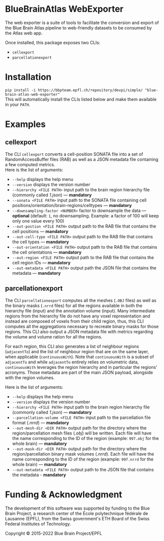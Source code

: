 # BlueBrainAtlas WebExporter

The web exporter is a suite of tools to facilitate the conversion and export of the Blue Brain Atlas pipeline to web-friendly datasets to be consumed by the Atlas web app.  

Once installed, this package exposes two CLIs:
- `cellexport`
- `parcellationexport`

# Installation
`pip install -i https://bbpteam.epfl.ch/repository/devpi/simple/ "blue-brain-atlas-web-exporter"`  
This will automatically install the CLIs listed below and make them available in your `PATH`.

# Examples
## cellexport
The CLI `cellexport` converts a cell-position SONATA file into a set of RandomAccessBuffer files (RAB) as well as a JSON metadata file containing a few computed metrics.  
Here is the list of arguments:
- `--help` displays the help menu
- `--version` displays the version number
- `--hierarchy <FILE PATH>` input path to the brain region hierarchy file (commonly called *1.json*) — **mandatory**
- `--sonata <FILE PATH>` input path to the SONATA file containing cell positions/orientation/brain-regions/celltypes — **mandatory**
- `--downsampling-factor <NUMBER>` factor to downsample the data — **optional** (default: `1`, no downsampling. Example: a factor of 100 will keep only one value every 100)
- `--out-postion <FILE PATH>` output path to the RAB file that contains the cell positions — **mandatory**
- `--out-cell-type <FILE PATH>` output path to the RAB file that contains the cell types — **mandatory**
- `--out-orientation <FILE PATH>` output path to the RAB file that contains the cell orientations — **mandatory**
- `--out-region <FILE PATH>` output path to the RAB file that contains the cell region IDs — **mandatory**
- `--out-metadata <FILE PATH>` output path the JSON file that contains the metadata — **mandatory**


## parcellationexport
The CLI `parcellationexport` computes all the meshes (`.OBJ` files) as well as the binary masks (`.nrrd` files) for all the regions available in both the hierarchy file (input) and the annotation volume (input). Many intermediate regions from the hierarchy file do not have any voxel representation and instead are composed of voxels from their child region, thus, this CLI computes all the aggregations necessary to recreate binary masks for those regions. This CLI also output a JSON metadata file with metrics regarding the volume and volume ration for all the regions.  

For each region, this CLI also generates a list of neighbour regions (`adjacentTo`) and the list of neighbour region that are on the same layer, when applicable (`continuousWith`). Note that `continuousWith` is a subset of `adjacentTo` and while `adjacentTo` entirely relies on volumetric data, `continuousWith` leverages the region hierarchy and in particular the regions' acronyms. Those metadata are part of the main JSON payload, alongside with the region volumes.

Here is the list of arguments:  
- `--help` displays the help menu
- `--version` displays the version number
- `--hierarchy <FILE PATH>` input path to the brain region hierarchy file (commonly called *1.json*) — **mandatory**
- `--parcellation-volume <FILE PATH>` input path to the parcellation file format (*.nrrd*) — **mandatory**
- `--out-mesh-dir <DIR PATH>` output path for the directory where the region/parcellation mesh files (*.obj*) will be written. Each file will have the name corresponding to the ID of the region (example: `997.obj` for the whole brain) — **mandatory**
- `--out-mask-dir <DIR PATH>` output path for the directory where the region/parcellation binary mask volumes (*.nrrd*). Each file will have the name corresponding to the ID of the region (example: `997.nrrd` for the whole brain) — **mandatory**
- `--out-metadata <FILE PATH>` output path to the JSON file that contains the metadata - **mandatory**

# Funding & Acknowledgment 
The development of this software was supported by funding to the Blue Brain Project, a 
research center of the École polytechnique fédérale de Lausanne (EPFL), from the Swiss 
government's ETH Board of the Swiss Federal Institutes of Technology.
 
Copyright © 2015-2022 Blue Brain Project/EPFL
